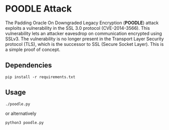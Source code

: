 # POODLE Attack
The Padding Oracle On Downgraded Legacy Encryption (**POODLE**) attack exploits a vulnerability in the SSL 3.0 protocol (CVE-2014-3566). This vulnerability lets an attacker eavesdrop on communication encrypted using SSLv3. The vulnerability is no longer present in the Transport Layer Security protocol (TLS), which is the successor to SSL (Secure Socket Layer). This is a simple proof of concept.

## Dependencies
`pip install -r requirements.txt`
## Usage
`./poodle.py`

or alternatively

`python3 poodle.py`
